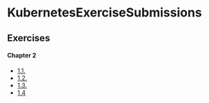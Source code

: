 # KubernetesExerciseSubmissions

## Exercises

#### Chapter 2

* [1.1.](https://github.com/ritzAmp/MOOC_k8sExerciseSubmissions/tree/1.1/Log%20Output)
* [1.2.](https://github.com/ritzAmp/MOOC_k8sExerciseSubmissions/tree/1.2/Todo%20App)
* [1.3.](https://github.com/ritzAmp/MOOC_k8sExerciseSubmissions/tree/1.3/Log%20Output)
* [1.4](https://github.com/ritzAmp/MOOC_k8sExerciseSubmissions/tree/1.4/Todo%20App/)


